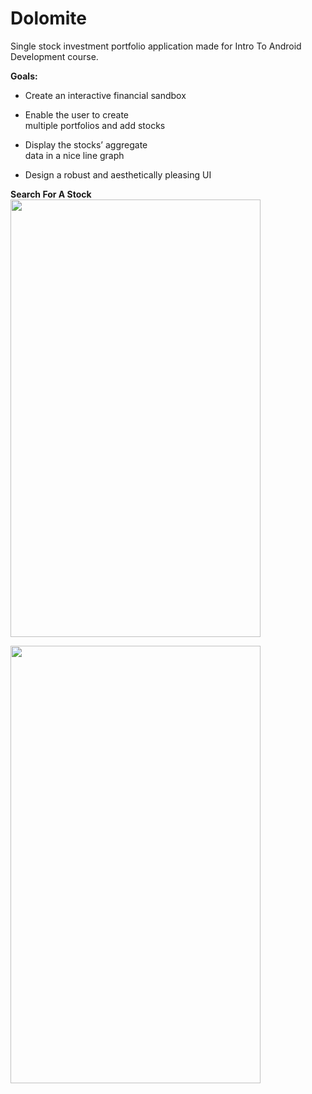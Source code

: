 # Dolomite
Single stock investment portfolio application made for Intro To Android Development course.

**Goals:**

 - Create an interactive financial sandbox
 -  Enable the user to create   
   multiple portfolios and add stocks
   
 - Display the stocks’ aggregate   
   data in a nice line graph 
   
 - Design a robust and aesthetically pleasing 
   UI

**Search For A Stock**
   <img src="http:lh3.googleusercontent.com/UliOjkqbTacOuHz-hcZtUEQ4s-MwiLlGQPFNoR9PvlAQL68c5chjQyif5y9SNVVCVwpp6Ym5QYJA1B0yoZqRJ1X0kZff5BmtN6MFVWpS_jHX0dIak9rXrCyk_Wg56n9sV3cdSv2Xo7w" width="400" height="700" />

   <img src="http://giphy.com/gifs/U7y4G7OtBnsiexASTA" width="400" height="700" />


